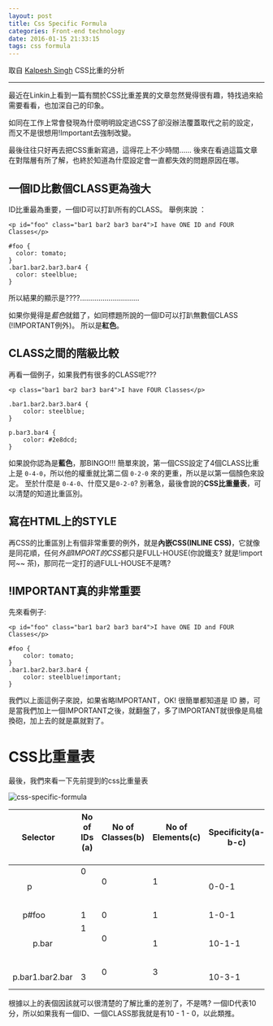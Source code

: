 ```yaml
---
layout: post
title: Css Specific Formula
categories: Front-end technology
date: 2016-01-15 21:33:15
tags: css formula
---
```


取自 [Kalpesh Singh](http://www.codewithcoffee.com/5-things-know-css-specificity/) CSS比重的分析
***

最近在Linkin上看到一篇有關於CSS比重差異的文章忽然覺得很有趣，特找過來給需要看看，也加深自己的印象。

如同在工作上常會發現為什麼明明設定過CSS了卻沒辦法覆蓋取代之前的設定，而又不是很想用!Important去強制改變。

最後往往只好再去把CSS重新寫過，這得花上不少時間...... 後來在看過這篇文章在對階層有所了解，也終於知道為什麼設定會一直都失效的問題原因在哪。

## 一個ID比數個CLASS更為強大

ID比重最為重要，一個ID可以打趴所有的CLASS。
舉例來說 ：

~~~
<p id="foo" class="bar1 bar2 bar3 bar4">I have ONE ID and FOUR Classes</p>

#foo {
  color: tomato;
}
.bar1.bar2.bar3.bar4 {
  color: steelblue;
}
~~~

所以結果的顯示是????.............................

如果你覺得是*藍色*就錯了，如同標題所說的一個ID可以打趴無數個CLASS (!IMPORTANT例外)。
所以是**紅色**。

## CLASS之間的階級比較

再看一個例子，如果我們有很多的CLASS呢???

~~~
<p class="bar1 bar2 bar3 bar4">I have FOUR Classes</p>

.bar1.bar2.bar3.bar4 {
	color: steelblue;
}

p.bar3.bar4 {
	color: #2e8dcd;
}
~~~

如果說你認為是**藍色**，那BINGO!!!
簡單來說，第一個CSS設定了4個CLASS比重上是 `0-4-0`，所以他的權重就比第二個 `0-2-0` 來的更重，所以是以第一個顏色來設定。
至於什麼是 `0-4-0`、什麼又是`0-2-0`? 別著急，最後會說的**CSS比重量表**，可以清楚的知道比重區別。

## 寫在HTML上的STYLE

再CSS的比重區別上有個非常重要的例外，就是**內嵌CSS(INLINE CSS)**，它就像是同花順，任何*外部IMPORT的CSS*都只是FULL-HOUSE(你說鐵支? 就是!import阿~~ 茶)，那同花一定打的過FULL-HOUSE不是嗎?

## !IMPORTANT真的非常重要

先來看例子:
~~~
<p id="foo" class="bar1 bar2 bar3 bar4">I have ONE ID and FOUR Classes</p>

#foo {
	color: tomato;
}
.bar1.bar2.bar3.bar4 {
	color: steelblue!important;
}
~~~

我們以上面這例子來說，如果省略IMPORTANT，OK! 很簡單都知道是 ID 勝，可是當我們加上一個IMPORTANT之後，就翻盤了，多了IMPORTANT就很像是鳥槍換砲，加上去的就是贏就對了。

# CSS比重量表

最後，我們來看一下先前提到的css比重量表

![css-specific-formula](/images/contentimg/CSS-Specificity-Formula.jpg)

|Selector       |No of IDs (a)     |No of Classes(b)    | No of Elements(c)     |Specificity(a-b-c)|
|:-------------:|------------------|--------------------|-----------------------|------------------|
|p              |0                 |0                   |1                      |0-0-1             |
|p#foo          |1                 |0                   |1                      |1-0-1             |
|p.bar          |1                 |0                   |1                      |10-1-1            |
|p.bar1.bar2.bar|3                 |0                   |3                      |10-3-1            |

根據以上的表個因該就可以很清楚的了解比重的差別了，不是嗎? 一個ID代表10分，所以如果我有一個ID、一個CLASS那我就是有10 - 1 - 0，以此類推。